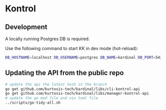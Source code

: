 # Kontrol

## Development

A locally running Postgres DB is required.

Use the following command to start KK in dev mode (hot-reload):

```bash
DB_HOSTNAME=localhost DB_USERNAME=postgres DB_NAME=kardinal DB_PORT=5432 DB_PASSWORD=<database password> ./dev-start-kk.sh --apply-directly
```

## Updating the API from the public repo

```bash
# update the api the latest hash in the branch
go get github.com/kurtosis-tech/kardinal/libs/cli-kontrol-api
go get github.com/kurtosis-tech/kardinal/libs/manager-kontrol-api
# update the go mod file and nix toml file
../scripts/go-tidy-all.sh
```
